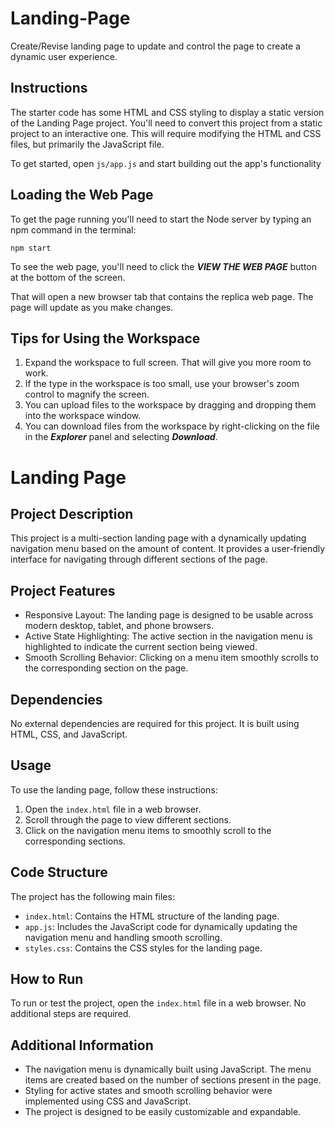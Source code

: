 # Landing-Page
Create/Revise landing page to update and control the page to create a dynamic user experience.
## Instructions

The starter code has some HTML and CSS styling to display a static version of the Landing Page project. You'll need to convert this project from a static project to an interactive one. This will require modifying the HTML and CSS files, but primarily the JavaScript file.

To get started, open `js/app.js` and start building out the app's functionality

## Loading the Web Page
To get the page running you'll need to start the Node server by typing an npm command in the terminal:
```
npm start
```

To see the web page, you'll need to click the ***VIEW THE WEB PAGE*** button at the bottom of the screen.

That will open a new browser tab that contains the replica web page.  The page will update as you make changes.

## Tips for Using the Workspace

1. Expand the workspace to full screen. That will give you more room to work.
2. If the type in the workspace is too small, use your browser's zoom control to magnify the screen.
3. You can upload files to the workspace by dragging and dropping them into the workspace window.
4. You can download files from the workspace by right-clicking on the file in the ***Explorer*** panel and selecting ***Download***.

# Landing Page

## Project Description
This project is a multi-section landing page with a dynamically updating navigation menu based on the amount of content. It provides a user-friendly interface for navigating through different sections of the page.

## Project Features
- Responsive Layout: The landing page is designed to be usable across modern desktop, tablet, and phone browsers.
- Active State Highlighting: The active section in the navigation menu is highlighted to indicate the current section being viewed.
- Smooth Scrolling Behavior: Clicking on a menu item smoothly scrolls to the corresponding section on the page.

## Dependencies
No external dependencies are required for this project. It is built using HTML, CSS, and JavaScript.

## Usage
To use the landing page, follow these instructions:
1. Open the `index.html` file in a web browser.
2. Scroll through the page to view different sections.
3. Click on the navigation menu items to smoothly scroll to the corresponding sections.

## Code Structure
The project has the following main files:
- `index.html`: Contains the HTML structure of the landing page.
- `app.js`: Includes the JavaScript code for dynamically updating the navigation menu and handling smooth scrolling.
- `styles.css`: Contains the CSS styles for the landing page.

## How to Run
To run or test the project, open the `index.html` file in a web browser. No additional steps are required.

## Additional Information
- The navigation menu is dynamically built using JavaScript. The menu items are created based on the number of sections present in the page.
- Styling for active states and smooth scrolling behavior were implemented using CSS and JavaScript.
- The project is designed to be easily customizable and expandable.
